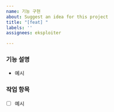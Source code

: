 ```yaml
---
name: 기능 구현
about: Suggest an idea for this project
title: "[feat] "
labels: ''
assignees: eksploiter

---
```


### 기능 설명
- 예시

### 작업 항목
- [ ] 예시
